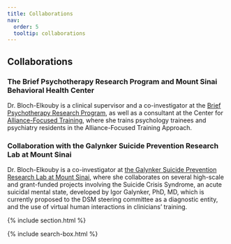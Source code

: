 ```yaml
---
title: Collaborations
nav:
  order: 5
  tooltip: collaborations
---
```




## Collaborations

### The Brief Psychotherapy Research Program and Mount Sinai Behavioral Health Center

Dr. Bloch-Elkouby is a clinical supervisor and a co-investigator at the [Brief Psychotherapy Research Program](http://www.brieftherapyprogram.com/), as well as a consultant at the Center for [Alliance-Focused Training](https://www.therapeutic-alliance.org/), where she trains psychology trainees and psychiatry residents in the Alliance-Focused Training Approach.

### Collaboration with the Galynker Suicide Prevention Research Lab at Mount Sinai

Dr. Bloch-Elkouby is a co-investigator at [the Galynker Suicide Prevention Research Lab at Mount Sinai](https://labs.icahn.mssm.edu/galynkerlab/), where she collaborates on several high-scale and grant-funded projects involving the Suicide Crisis Syndrome, an acute suicidal mental state, developed by Igor Galynker, PhD, MD, which is currently proposed to the DSM steering committee as a diagnostic entity, and the use of virtual human interactions in clinicians’ training. 


{% include section.html %}

{% include search-box.html %}

